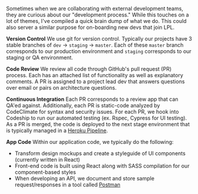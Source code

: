 Sometimes when we are collaborating with external development teams, they are curious about our "development process." While this touches on a lot of themes, I've compiled a quick brain dump of what we do. This could also server a similar purpose for on-boarding new devs that join LPL.

**Version Control**
We use git for version control. Typically our projects have 3 stable branches of `dev` -> `staging` -> `master`. Each of these `master` branch corresponds to our production environment and `staging` corresponds to our staging or QA environment.

**Code Review**
We review all code through GitHub's pull request (PR) process. Each has an attached list of functionality as well as explanatory comments. A PR is assigned to a project lead dev that answers questions over email or pairs on architecture questions.

**Continuous Integration**
Each PR corresponds to a review app that can QA'ed against. Additionally, each PR is static-code analyzed by CodeClimate for syntax and security issues. For each PR, we hook into Codeship to run our automated testing (ex. Rspec, Cypress for UI testing). As a PR is merged, the code is deployed to the next stage environment that is typically managed in a [Heroku Pipeline](https://devcenter.heroku.com/articles/pipelines).

**App Code**
Within our application code, we typically do the following:
- Transform design mockups and create a styleguide of UI components (currently written in React)
- Front-end code is built using React along with SASS compilation for our component-based styles
- When developing an API, we document and store sample request/responses in a tool called [Postman](https://www.google.com/url?sa=t&rct=j&q=&esrc=s&source=web&cd=13&cad=rja&uact=8&ved=0ahUKEwitlrjBj9rWAhWn54MKHf2MD0cQFghgMAw&url=https%3A%2F%2Fwww.getpostman.com%2F&usg=AOvVaw1vWzpwzQOHi5ErKZnywLDR)
